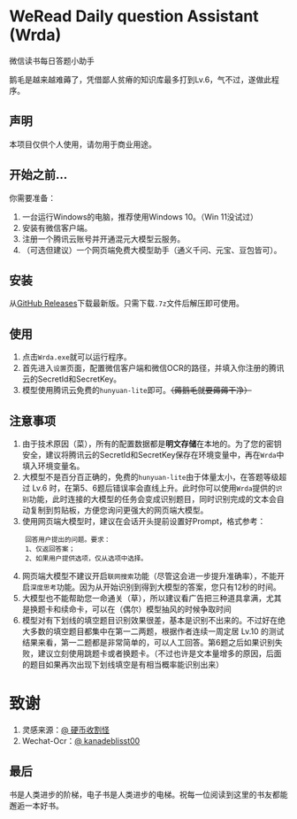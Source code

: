 # WeRead Daily question Assistant (Wrda)

微信读书每日答题小助手

鹅毛是越来越难薅了，凭借鄙人贫瘠的知识库最多打到Lv.6，气不过，遂做此程序。

## 声明

本项目仅供个人使用，请勿用于商业用途。

## 开始之前…

你需要准备：

1. 一台运行Windows的电脑，推荐使用Windows 10。（Win 11没试过）
2. 安装有微信客户端。
3. 注册一个腾讯云账号并开通混元大模型云服务。
4. （可选但建议）一个网页端免费大模型助手（通义千问、元宝、豆包皆可）。

## 安装

从[GitHub Releases](https://github.com/EileanZYZ/weread_dailyquestion_assistant/releases)下载最新版。只需下载`.7z`文件后解压即可使用。

## 使用

1. 点击`Wrda.exe`就可以运行程序。
2. 首先进入`设置`页面，配置微信客户端和微信OCR的路径，并填入你注册的腾讯云的SecretId和SecretKey。
3. 模型使用腾讯云免费的`hunyuan-lite`即可。~~（薅鹅毛就要薅薅干净）~~

## 注意事项

1. 由于技术原因（菜），所有的配置数据都是**明文存储**在本地的。为了您的密钥安全，建议将腾讯云的SecretId和SecretKey保存在环境变量中，再在`Wrda`中填入环境变量名。
2. 大模型不是百分百正确的，免费的`hunyuan-lite`由于体量太小，在答题等级超过 Lv.6 时，在第5、6题后错误率会直线上升。此时你可以使用`Wrda`提供的`识别`功能，此时连接的大模型的任务会变成识别题目，同时识别完成的文本会自动复制到剪贴板，方便您询问更强大的网页端大模型。
3. 使用网页端大模型时，建议在会话开头提前设置好Prompt，格式参考：

``` prompt
    回答用户提出的问题。要求：
    1、仅返回答案；
    2、如果用户提供选项，仅从选项中选择。
```

4. 网页端大模型不建议开启`联网搜索`功能（尽管这会进一步提升准确率），不能开启`深度思考`功能。因为从开始识别到得到大模型的答案，您只有12秒的时间。
5. 大模型也不能帮助您一命通关（草），所以建议看广告把三种道具拿满，尤其是换题卡和续命卡，可以在（偶尔）模型抽风的时候争取时间
6. 模型对有下划线的填空题目识别效果很差，基本是识别不出来的。不过好在绝大多数的填空题目都集中在第一二两题，根据作者连续一周定居 Lv.10 的测试结果来看，第一二题都是非常简单的，可以人工回答。第6题之后如果识别失败，建议立刻使用跳题卡或者换题卡。（不过也许是文本量增多的原因，后面的题目如果再次出现下划线填空是有相当概率能识别出来）

# 致谢

1. 灵感来源：[@ 硬币收割怪](https://www.bilibili.com/video/BV1idkcYkELk/?spm_id_from=333.337.search-card.all.click&vd_source=fbb71fb2e9fbbf729f783ffd0b4dfbd7)
2. Wechat-Ocr：[@ kanadeblisst00](https://github.com/kanadeblisst00/wechat_ocr)

## 最后

书是人类进步的阶梯，电子书是人类进步的电梯。祝每一位阅读到这里的书友都能邂逅一本好书。
